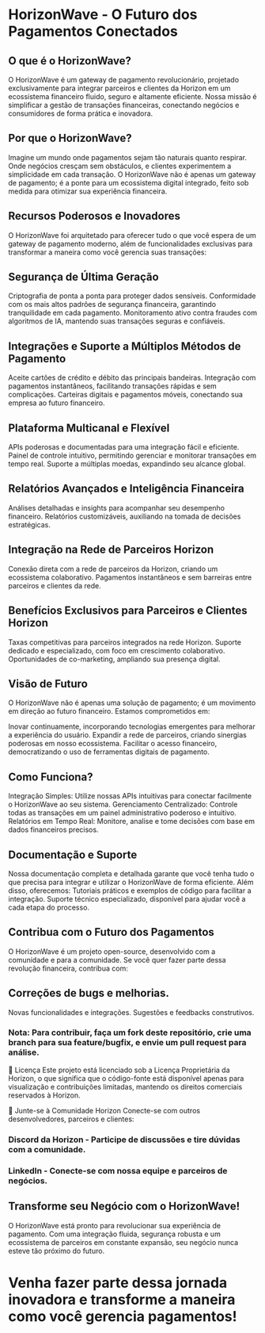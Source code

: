 # HorizonWave - O Futuro dos Pagamentos Conectados

## O que é o HorizonWave?
O HorizonWave é um gateway de pagamento revolucionário, projetado exclusivamente para integrar parceiros e clientes da Horizon em um ecossistema financeiro fluido, seguro e altamente eficiente. Nossa missão é simplificar a gestão de transações financeiras, conectando negócios e consumidores de forma prática e inovadora.

## Por que o HorizonWave?
Imagine um mundo onde pagamentos sejam tão naturais quanto respirar. Onde negócios cresçam sem obstáculos, e clientes experimentem a simplicidade em cada transação. O HorizonWave não é apenas um gateway de pagamento; é a ponte para um ecossistema digital integrado, feito sob medida para otimizar sua experiência financeira.

## Recursos Poderosos e Inovadores
O HorizonWave foi arquitetado para oferecer tudo o que você espera de um gateway de pagamento moderno, além de funcionalidades exclusivas para transformar a maneira como você gerencia suas transações:

## Segurança de Última Geração
Criptografia de ponta a ponta para proteger dados sensíveis.
Conformidade com os mais altos padrões de segurança financeira, garantindo tranquilidade em cada pagamento.
Monitoramento ativo contra fraudes com algoritmos de IA, mantendo suas transações seguras e confiáveis.
## Integrações e Suporte a Múltiplos Métodos de Pagamento
Aceite cartões de crédito e débito das principais bandeiras.
Integração com pagamentos instantâneos, facilitando transações rápidas e sem complicações.
Carteiras digitais e pagamentos móveis, conectando sua empresa ao futuro financeiro.
## Plataforma Multicanal e Flexível
APIs poderosas e documentadas para uma integração fácil e eficiente.
Painel de controle intuitivo, permitindo gerenciar e monitorar transações em tempo real.
Suporte a múltiplas moedas, expandindo seu alcance global.
## Relatórios Avançados e Inteligência Financeira
Análises detalhadas e insights para acompanhar seu desempenho financeiro.
Relatórios customizáveis, auxiliando na tomada de decisões estratégicas.
## Integração na Rede de Parceiros Horizon
Conexão direta com a rede de parceiros da Horizon, criando um ecossistema colaborativo.
Pagamentos instantâneos e sem barreiras entre parceiros e clientes da rede.
## Benefícios Exclusivos para Parceiros e Clientes Horizon
Taxas competitivas para parceiros integrados na rede Horizon.
Suporte dedicado e especializado, com foco em crescimento colaborativo.
Oportunidades de co-marketing, ampliando sua presença digital.
## Visão de Futuro
O HorizonWave não é apenas uma solução de pagamento; é um movimento em direção ao futuro financeiro. Estamos comprometidos em:

Inovar continuamente, incorporando tecnologias emergentes para melhorar a experiência do usuário.
Expandir a rede de parceiros, criando sinergias poderosas em nosso ecossistema.
Facilitar o acesso financeiro, democratizando o uso de ferramentas digitais de pagamento.
## Como Funciona?
Integração Simples: Utilize nossas APIs intuitivas para conectar facilmente o HorizonWave ao seu sistema.
Gerenciamento Centralizado: Controle todas as transações em um painel administrativo poderoso e intuitivo.
Relatórios em Tempo Real: Monitore, analise e tome decisões com base em dados financeiros precisos.
## Documentação e Suporte
Nossa documentação completa e detalhada garante que você tenha tudo o que precisa para integrar e utilizar o HorizonWave de forma eficiente. Além disso, oferecemos:
Tutoriais práticos e exemplos de código para facilitar a integração.
Suporte técnico especializado, disponível para ajudar você a cada etapa do processo.

## Contribua com o Futuro dos Pagamentos
O HorizonWave é um projeto open-source, desenvolvido com a comunidade e para a comunidade. Se você quer fazer parte dessa revolução financeira, contribua com:

## Correções de bugs e melhorias.
Novas funcionalidades e integrações.
Sugestões e feedbacks construtivos.
### Nota: Para contribuir, faça um fork deste repositório, crie uma branch para sua feature/bugfix, e envie um pull request para análise.

📄 Licença
Este projeto está licenciado sob a Licença Proprietária da Horizon, o que significa que o código-fonte está disponível apenas para visualização e contribuições limitadas, mantendo os direitos comerciais reservados à Horizon.

👥 Junte-se à Comunidade Horizon
Conecte-se com outros desenvolvedores, parceiros e clientes:

### Discord da Horizon - Participe de discussões e tire dúvidas com a comunidade.
### LinkedIn - Conecte-se com nossa equipe e parceiros de negócios.

## Transforme seu Negócio com o HorizonWave!
O HorizonWave está pronto para revolucionar sua experiência de pagamento. Com uma integração fluida, segurança robusta e um ecossistema de parceiros em constante expansão, seu negócio nunca esteve tão próximo do futuro.

# Venha fazer parte dessa jornada inovadora e transforme a maneira como você gerencia pagamentos!

